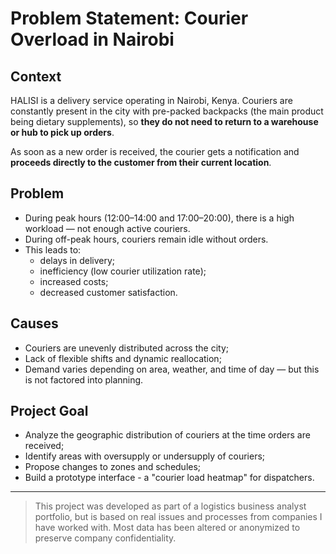 # Problem Statement: Courier Overload in Nairobi

## Context
HALISI is a delivery service operating in Nairobi, Kenya. Couriers are constantly present in the city with pre-packed backpacks (the main product being dietary supplements), so **they do not need to return to a warehouse or hub to pick up orders**.

As soon as a new order is received, the courier gets a notification and **proceeds directly to the customer from their current location**.

## Problem
- During peak hours (12:00–14:00 and 17:00–20:00), there is a high workload — not enough active couriers.
- During off-peak hours, couriers remain idle without orders.
- This leads to:
  - delays in delivery;
  - inefficiency (low courier utilization rate);
  - increased costs;
  - decreased customer satisfaction.

## Causes
- Couriers are unevenly distributed across the city;
- Lack of flexible shifts and dynamic reallocation;
- Demand varies depending on area, weather, and time of day — but this is not factored into planning.

## Project Goal
- Analyze the geographic distribution of couriers at the time orders are received;
- Identify areas with oversupply or undersupply of couriers;
- Propose changes to zones and schedules;
- Build a prototype interface - a "courier load heatmap" for dispatchers.

---

> This project was developed as part of a logistics business analyst portfolio, but is based on real issues and processes from companies I have worked with. Most data has been altered or anonymized to preserve company confidentiality.
